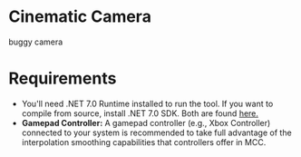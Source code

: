 # Cinematic Camera
buggy camera

# Requirements
- You'll need .NET 7.0 Runtime installed to run the tool. If you want to compile from source, install .NET 7.0 SDK. Both are found [here.](https://dotnet.microsoft.com/download/dotnet/7.0)
- **Gamepad Controller:** A gamepad controller (e.g., Xbox Controller) connected to your system is recommended to take full advantage of the interpolation smoothing capabilities that controllers offer in MCC.
